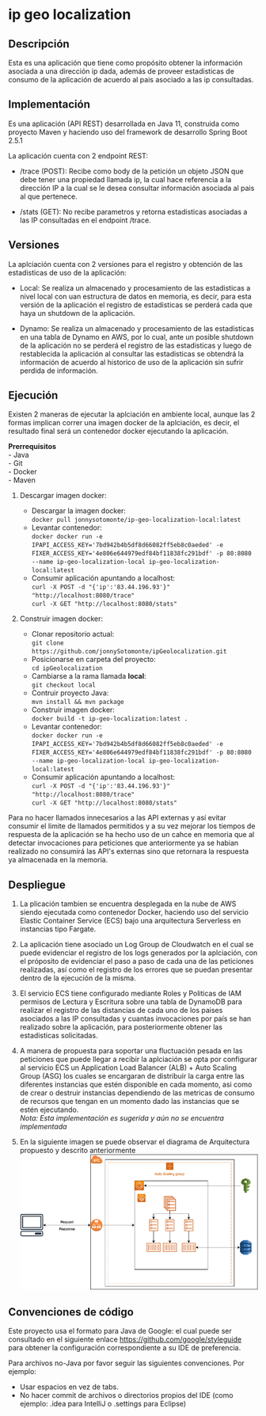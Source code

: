# ip geo localization

## Descripción

Esta es una aplicación que tiene como propósito obtener la información asociada a una dirección ip dada,
además de proveer estadisticas de consumo de la aplicación de acuerdo al pais asociado a las ip consultadas.

## Implementación

Es una aplicación (API REST) desarrollada en Java 11, construida como proyecto Maven y haciendo uso del framework de 
desarrollo Spring Boot 2.5.1

La aplicación cuenta con 2 endpoint REST:

- /trace (POST):
    Recibe como body de la petición un objeto JSON que debe tener una propiedad llamada ip, la cual hace referencia
    a la dirección IP a la cual se le desea consultar información asociada al pais al que pertenece.
    
- /stats (GET):
    No recibe parametros y retorna estadisticas asociadas a las IP consultadas en el endpoint /trace.
    
## Versiones

La aplciación cuenta con 2 versiones para el registro y obtención de las estadisticas de uso de la aplicación:

- Local: Se realiza un almacenado y procesamiento de las estadisticas a nivel local con uan estructura de datos 
en memoria, es decir, para esta versión de la aplicación el registro de estadisticas se perderá cada que haya un
shutdown de la aplicación.

- Dynamo:  Se realiza un almacenado y procesamiento de las estadisticas en una tabla de Dynamo en AWS, por lo cual,
ante un posible shutdown de la aplicación no se perderá el registro de las estadisticas y luego de restablecida la
aplicación al consultar las estadisticas se obtendrá la información de acuerdo al historico de uso de la aplicación
sin sufrir perdida de información.

## Ejecución

Existen 2 maneras de ejecutar la aplciación en ambiente local, aunque las 2 formas implican correr una imagen docker 
de la aplciación, es decir, el resultado final será un contenedor docker ejecutando la aplicación.  

**Prerrequisitos**  
    - Java  
    - Git  
    - Docker  
    - Maven

1. Descargar imagen docker:  
    -  Descargar la imagen docker:  
        `docker pull jonnysotomonte/ip-geo-localization-local:latest`
    -  Levantar contenedor:  
        `docker docker run -e IPAPI_ACCESS_KEY='7bd942b4b5df8d66082ff5eb8c0aeded' -e FIXER_ACCESS_KEY='4e806e644979edf84bf11838fc291bdf' -p 80:8080 --name ip-geo-localization-local ip-geo-localization-local:latest`
    -  Consumir aplicación apuntando a localhost:  
       `curl -X POST -d "{'ip':'83.44.196.93'}" "http://localhost:8080/trace"`  
       `curl -X GET "http://localhost:8080/stats"`

2. Construir imagen docker:
    - Clonar repositorio actual:  
    `git clone https://github.com/jonnySotomonte/ipGeolocalization.git`  
    - Posicionarse en carpeta del proyecto:  
    `cd ipGeolocalization` 
    -  Cambiarse a la rama llamada **local**:  
    `git checkout local`
    - Contruir proyecto Java:  
    `mvn install && mvn package`
    - Construir imagen docker:  
    `docker build -t ip-geo-localization:latest .`  
    -  Levantar contenedor:  
       `docker docker run -e IPAPI_ACCESS_KEY='7bd942b4b5df8d66082ff5eb8c0aeded' -e FIXER_ACCESS_KEY='4e806e644979edf84bf11838fc291bdf' -p 80:8080 --name ip-geo-localization-local ip-geo-localization-local:latest`
    -  Consumir aplicación apuntando a localhost:  
       `curl -X POST -d "{'ip':'83.44.196.93'}" "http://localhost:8080/trace"`  
       `curl -X GET "http://localhost:8080/stats"`
  
  Para no hacer llamados innecesarios a las API externas y así evitar consumir el limite 
  de llamados permitidos y a su vez mejorar los tiempos de respuesta de la aplicación se ha
  hecho uso de un cahce en memoria que al detectar invocaciones para peticiones que anteriormente
  ya se habian realizado no consumirá las API's externas sino que retornara la respuesta ya almacenada
  en la memoria.
    
## Despliegue

1.  La plicación tambien se encuentra desplegada en la nube de AWS siendo ejecutada como contenedor Docker,
haciendo uso del servicio Elastic Container Service (ECS) bajo una arquitectura Serverless en instancias tipo Fargate.  

2.  La aplicación tiene asociado un Log Group de Cloudwatch en el cual se puede evidenciar el registro de los logs 
generados por la aplciación, con el próposito de evidenciar el paso a paso de cada una de las peticiones realizadas,
así como el registro de los errores que se puedan presentar dentro de la ejecución de la misma.  

3.  El servicio ECS tiene configurado mediante Roles y Politicas de IAM permisos de Lectura y Escritura sobre una tabla de DynamoDB
para realizar el registro de las distancias de cada uno de los paises asociados a las IP consultadas y cuantas invocaciones
por país se han realizado sobre la aplicación, para posteriormente obtener las estadisticas solicitadas.  

4.  A manera de propuesta para soportar una fluctuación pesada en las peticiones que puede llegar a recibir la aplciación
se opta por configurar al servicio ECS un Application Load Balancer (ALB) + Auto Scaling Group (ASG) los cuales se encargaran
de distribuir la carga entre las diferentes instancias que estén disponible en cada momento, asi como de crear o destruir instancias
dependiendo de las metricas de consumo de recursos que tengan en un momento dado las instancias que se estén ejecutando.  
*Nota: Esta implementación es sugerida y aún no se encuentra implementada*

5.  En la siguiente imagen se puede observar el diagrama de Arquitectura propuesto y descrito anteriormente  
![Diagrama de arquitectura](./diagrama.png)

## Convenciones de código

Este proyecto usa el formato para Java de Google: el cual puede ser consultado en el siguiente enlace https://github.com/google/styleguide 
para obtener la configuración correspondiente a su IDE de preferencia.

Para archivos no-Java por favor seguir las siguientes convenciones. Por ejemplo:

- Usar espacios en vez de tabs.
- No hacer commit de archivos o directorios propios del IDE (como ejemplo: .idea para IntelliJ o .settings para Eclipse)